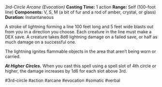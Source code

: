*3rd-Circle Arcane (Evocation)*
**Casting Time:** 1 action
**Range:** Self (100-foot line)
**Components:** V, S, M (a bit of fur and a rod of amber, crystal, or glass)
**Duration:** Instantaneous

A stroke of lightning forming a line 100 feet long and 5 feet wide blasts out from you in a direction you choose. Each creature in the line must make a DEX save. A creature takes 8d6 lightning damage on a failed save, or half as much damage on a successful one.

The lightning ignites flammable objects in the area that aren’t being worn or carried.

***At Higher Circles.*** When you cast this spell using a spell slot of 4th circle or higher, the damage increases by 1d6 for each slot above 3rd.

#3rd-circle #action #arcane #evocation #somatic #verbal
